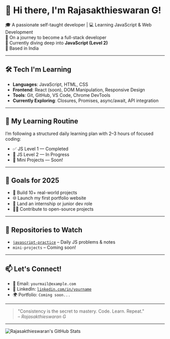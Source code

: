# 👋 Hi there, I'm Rajasakthieswaran G!

🎓 A passionate self-taught developer | 💻 Learning JavaScript & Web Development  
🚀 On a journey to become a full-stack developer  
🌱 Currently diving deep into **JavaScript (Level 2)**  
📍 Based in India  

---

## 🛠️ Tech I'm Learning

- **Languages**: JavaScript, HTML, CSS  
- **Frontend**: React (soon), DOM Manipulation, Responsive Design  
- **Tools**: Git, GitHub, VS Code, Chrome DevTools  
- **Currently Exploring**: Closures, Promises, async/await, API integration

---

## 📅 My Learning Routine

I’m following a structured daily learning plan with 2–3 hours of focused coding:  
- ✅ JS Level 1 — Completed  
- 🔄 JS Level 2 — In Progress  
- 🧪 Mini Projects — Soon!

---

## 📌 Goals for 2025

- 🎯 Build 10+ real-world projects
- 🌐 Launch my first portfolio website
- 💼 Land an internship or junior dev role
- 👨‍💻 Contribute to open-source projects

---

## 📂 Repositories to Watch

- [`javascript-practice`](https://github.com/yourusername/javascript-practice) – Daily JS problems & notes
- `mini-projects` – Coming soon!

---

## 📫 Let's Connect!

- 📧 Email: `yourmail@example.com`  
- 💼 LinkedIn: [`linkedin.com/in/yourname`](https://linkedin.com/in/yourname)  
- 🌍 Portfolio: `Coming soon...`  

---

> "Consistency is the secret to mastery. Code. Learn. Repeat."  
> – *Rajasakthieswaran G*

---

![Rajasakthieswaran's GitHub Stats](https://github-readme-stats.vercel.app/api?username=yourusername&show_icons=true&theme=tokyonight)

